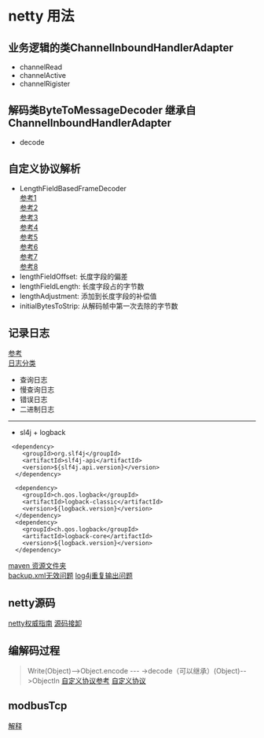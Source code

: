 # netty 用法

## 业务逻辑的类ChannelInboundHandlerAdapter    
- channelRead  
- channelActive  
- channelRigister  
## 解码类ByteToMessageDecoder 继承自 ChannelInboundHandlerAdapter  
- decode

## 自定义协议解析
- LengthFieldBasedFrameDecoder  
[参考1](https://blog.csdn.net/u014801432/article/details/81909902)    
[参考2](https://www.cnblogs.com/lanqie/p/8268469.html)  
[参考3](https://www.jianshu.com/p/c90ec659397c)  
[参考4](https://www.jianshu.com/p/337d1d152413)  
[参考5](https://www.jianshu.com/p/ed4c61d0d6f2)  
[参考6](https://www.jianshu.com/p/c90ec659397c)  
[参考7](https://blog.csdn.net/z69183787/article/details/52980699)  
[参考8](https://www.cnblogs.com/carl10086/p/6195568.html)
- lengthFieldOffset: 长度字段的偏差
- lengthFieldLength: 长度字段占的字节数
- lengthAdjustment: 添加到长度字段的补偿值
- initialBytesToStrip: 从解码帧中第一次去除的字节数

## 记录日志
[参考](https://blog.csdn.net/arctan90/article/details/51280797)  
[日志分类](https://zhuanlan.zhihu.com/p/36185173)  
- 查询日志
- 慢查询日志
- 错误日志
- 二进制日志
----
- sl4j + logback  
```
 <dependency>  
    <groupId>org.slf4j</groupId>  
    <artifactId>slf4j-api</artifactId>  
    <version>${slf4j.api.version}</version>  
  </dependency>  
  
  <dependency>  
    <groupId>ch.qos.logback</groupId>  
    <artifactId>logback-classic</artifactId>  
    <version>${logback.version}</version>  
  </dependency>  
  <dependency>  
    <groupId>ch.qos.logback</groupId>  
    <artifactId>logback-core</artifactId>  
    <version>${logback.version}</version>  
  </dependency>  
```  
[maven 资源文件夹](https://jingyan.baidu.com/album/77b8dc7fb733356174eab6ed.html?picindex=1)  
[backup.xml无效问题](https://blog.csdn.net/cnwyt/article/details/80462896)
[log4j重复输出问题](https://blog.csdn.net/chxkyy/article/details/1718487)


## netty源码
[netty权威指南](https://github.com/wuyinxian124/nettybook2)
[源码接卸](https://www.jianshu.com/u/dbcfb30ec5e4)

## 编解码过程  

> Write(Object)-->Object.encode --- ->decode（可以继承）(Object)-->ObjectIn
[自定义协议参考](https://www.jianshu.com/p/c90ec659397c)
[自定义协议](https://www.cnblogs.com/carl10086/p/6195568.html)

## modbusTcp
[解释](https://www.cnblogs.com/duanweishi/p/9351916.html)

